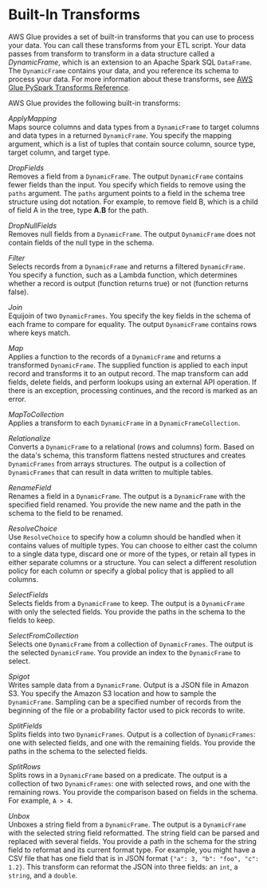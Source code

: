# Built\-In Transforms<a name="built-in-transforms"></a>

AWS Glue provides a set of built\-in transforms that you can use to process your data\. You can call these transforms from your ETL script\. Your data passes from transform to transform in a data structure called a *DynamicFrame*, which is an extension to an Apache Spark SQL `DataFrame`\. The `DynamicFrame` contains your data, and you reference its schema to process your data\. For more information about these transforms, see [AWS Glue PySpark Transforms Reference](aws-glue-programming-python-transforms.md)\. 

AWS Glue provides the following built\-in transforms:

*ApplyMapping*  
Maps source columns and data types from a `DynamicFrame` to target columns and data types in a returned `DynamicFrame`\. You specify the mapping argument, which is a list of tuples that contain source column, source type, target column, and target type\.

*DropFields*  
Removes a field from a `DynamicFrame`\. The output `DynamicFrame` contains fewer fields than the input\. You specify which fields to remove using the `paths` argument\. The `paths` argument points to a field in the schema tree structure using dot notation\. For example, to remove field B, which is a child of field A in the tree, type **A\.B** for the path\.

*DropNullFields*  
Removes null fields from a `DynamicFrame`\. The output `DynamicFrame` does not contain fields of the null type in the schema\.

*Filter*  
Selects records from a `DynamicFrame` and returns a filtered `DynamicFrame`\. You specify a function, such as a Lambda function, which determines whether a record is output \(function returns true\) or not \(function returns false\)\.

*Join*  
Equijoin of two `DynamicFrames`\. You specify the key fields in the schema of each frame to compare for equality\. The output `DynamicFrame` contains rows where keys match\.

*Map*  
Applies a function to the records of a `DynamicFrame` and returns a transformed `DynamicFrame`\. The supplied function is applied to each input record and transforms it to an output record\. The map transform can add fields, delete fields, and perform lookups using an external API operation\. If there is an exception, processing continues, and the record is marked as an error\.

*MapToCollection*  
Applies a transform to each `DynamicFrame` in a `DynamicFrameCollection`\.

*Relationalize*  
Converts a `DynamicFrame` to a relational \(rows and columns\) form\. Based on the data's schema, this transform flattens nested structures and creates `DynamicFrames` from arrays structures\. The output is a collection of `DynamicFrames` that can result in data written to multiple tables\.

*RenameField*  
Renames a field in a `DynamicFrame`\. The output is a `DynamicFrame` with the specified field renamed\. You provide the new name and the path in the schema to the field to be renamed\.

*ResolveChoice*  
Use `ResolveChoice` to specify how a column should be handled when it contains values of multiple types\. You can choose to either cast the column to a single data type, discard one or more of the types, or retain all types in either separate columns or a structure\. You can select a different resolution policy for each column or specify a global policy that is applied to all columns\.

*SelectFields*  
Selects fields from a `DynamicFrame` to keep\. The output is a `DynamicFrame` with only the selected fields\. You provide the paths in the schema to the fields to keep\.

*SelectFromCollection*  
Selects one `DynamicFrame` from a collection of `DynamicFrames`\. The output is the selected `DynamicFrame`\. You provide an index to the `DynamicFrame` to select\.

*Spigot*  
Writes sample data from a `DynamicFrame`\. Output is a JSON file in Amazon S3\. You specify the Amazon S3 location and how to sample the `DynamicFrame`\. Sampling can be a specified number of records from the beginning of the file or a probability factor used to pick records to write\.

*SplitFields*  
Splits fields into two `DynamicFrames`\. Output is a collection of `DynamicFrames`: one with selected fields, and one with the remaining fields\. You provide the paths in the schema to the selected fields\.

*SplitRows*  
Splits rows in a `DynamicFrame` based on a predicate\. The output is a collection of two `DynamicFrames`: one with selected rows, and one with the remaining rows\. You provide the comparison based on fields in the schema\. For example, `A > 4`\.

*Unbox*  
Unboxes a string field from a `DynamicFrame`\. The output is a `DynamicFrame` with the selected string field reformatted\. The string field can be parsed and replaced with several fields\. You provide a path in the schema for the string field to reformat and its current format type\. For example, you might have a CSV file that has one field that is in JSON format `{"a": 3, "b": "foo", "c": 1.2}`\. This transform can reformat the JSON into three fields: an `int`, a `string`, and a `double`\.